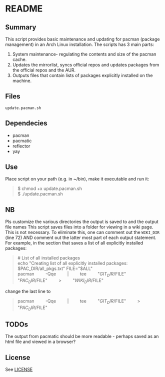 # README


## Summary
This script provides basic maintenance and updating for pacman (package management) in an Arch Linux installation.  The scripts has 3 main parts:
1. System maintenance- regulating the contents and size of the pacman cache.
2. Updates the mirrorlist, syncs official repos and updates packages from the official repos and the AUR.
3. Outputs files that contain lists of packages explicitly installed on the machine.



## Files
`update.pacman.sh`



## Dependecies
* pacman
* pacmatic
* reflector
* yay



## Use
Place script on your path (e.g. in ~/bin), make it executable and run it:
>$ chmod +x  update.pacman.sh  
$ ./update.pacman.sh



## NB
Pls customize the various directories the output is saved to and the output file names
This script saves files into a folder for viewing in a wiki page. This is not necessary.
To eliminate this, one can comment out the ```WIKI_DIR``` (line 72) AND comment out the latter most part of each output statement.
For example, in the section that saves a list of all explicitly installed packages:
>\# List of all installed packages  
>echo "Creating list of all explicitly installed packages: $PAC_DIR/all_pkgs.txt"  
>FILE="$ALL"  
>pacman &emsp;&emsp; -Qqe &emsp;&emsp; | &emsp;&emsp; tee &emsp;&emsp; "$GIT_DIR/$FILE" &emsp;&emsp; "$PAC_DIR/$FILE" &emsp;&emsp; > &emsp;&emsp; "$WIKI_DIR/$FILE"  

change the last line to  
>pacman &emsp;&emsp; -Qqe &emsp;&emsp; | &emsp;&emsp; tee &emsp;&emsp; "$GIT_DIR/$FILE" &emsp;&emsp; > &emsp;&emsp; "$PAC_DIR/$FILE"



## TODOs
The output from pacmatic should be more readable - perhaps saved as an html file and viewed in a browser?



## License
See [LICENSE](LICENSE.md)
